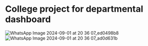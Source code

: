 # College project for departmental dashboard

![WhatsApp Image 2024-09-01 at 20 36 07_ed0498b8](https://github.com/user-attachments/assets/5e6c879e-4198-4a4d-b2bf-ffc509fe886d)
![WhatsApp Image 2024-09-01 at 20 36 07_ad0d631b](https://github.com/user-attachments/assets/3f3f36c9-424d-45ad-9577-7072be48c333)

